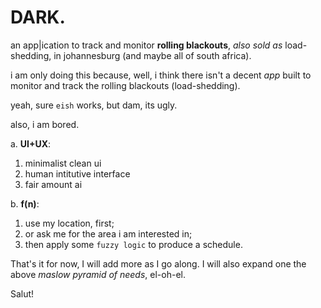 # **DARK.**

an app|ication to track and monitor **rolling blackouts**, _also sold as_ load-shedding, in johannesburg (and maybe all of south africa).

i am only doing this because, well, i think there isn't a decent _app_ built to monitor and track the rolling blackouts (load-shedding).

yeah, sure ``eish`` works, but dam, its ugly.

also, i am bored.

a. **UI+UX**:

1. minimalist clean ui
2. human intitutive interface
3. fair amount ai

b. **f(n)**:

1. use my location, first;
2. or ask me for the area i am interested in;
3. then apply some ``fuzzy logic`` to produce a schedule.

That's it for now, I will add more as I go along. I will also expand one the above _maslow pyramid of needs_, el-oh-el.

Salut!
